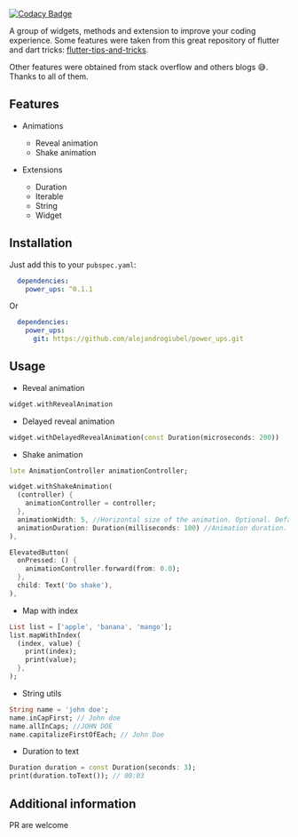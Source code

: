[![Codacy Badge](https://app.codacy.com/project/badge/Grade/b3aa388977054e389067df8116394d99)](https://www.codacy.com/gh/alejandrogiubel/power_ups/dashboard?utm_source=github.com&amp;utm_medium=referral&amp;utm_content=alejandrogiubel/power_ups&amp;utm_campaign=Badge_Grade)

A group of widgets, methods and extension to improve your coding experience.
Some features were taken from this great repository of flutter and dart tricks:
[flutter-tips-and-tricks](https://github.com/vandadnp/flutter-tips-and-tricks).

Other features were obtained from stack overflow and others blogs 😅. Thanks to all of them.

## Features
* Animations
    -  Reveal animation
    -  Shake animation

*  Extensions
    - Duration
    - Iterable
    - String
    - Widget

## Installation
Just add this to your `pubspec.yaml`:

```yaml
  dependencies:
    power_ups: ^0.1.1
```

Or

```yaml
  dependencies:
    power_ups:
      git: https://github.com/alejandrogiubel/power_ups.git
```

## Usage

* Reveal animation
```dart
widget.withRevealAnimation
```

* Delayed reveal animation
```dart
widget.withDelayedRevealAnimation(const Duration(microseconds: 200))
```

* Shake animation
```dart
late AnimationController animationController;

widget.withShakeAnimation(
  (controller) {
    animationController = controller;
  },
  animationWidth: 5, //Horizontal size of the animation. Optional. Default 10.
  animationDuration: Duration(milliseconds: 100) //Animation duration. Optional. Default 370 milliseconds.
),

ElevatedButton(
  onPressed: () {
    animationController.forward(from: 0.0);
  },
  child: Text('Do shake'),
),
```

* Map with index
```dart
List list = ['apple', 'banana', 'mango'];
list.mapWithIndex(
  (index, value) {
    print(index);
    print(value);
  },
);
```

* String utils
```dart
String name = 'john doe';
name.inCapFirst; // John doe
name.allInCaps; //JOHN DOE
name.capitalizeFirstOfEach; // John Doe
```

* Duration to text
```dart
Duration duration = const Duration(seconds: 3);
print(duration.toText()); // 00:03
```

## Additional information

PR are welcome

